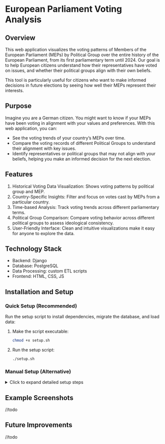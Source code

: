 # European Parliament Voting Analysis

## Overview
This web application visualizes the voting patterns of Members of the European Parliament (MEPs) by Political Group over the entire history of the European Parliament, from its first parliamentary term until 2024. Our goal is to help European citizens understand how their representatives have voted on issues, and whether their political groups align with their own beliefs.

This tool is particularly useful for citizens who want to make informed decisions in future elections by seeing how well their MEPs represent their interests.

## Purpose
Imagine you are a German citizen. You might want to know if your MEPs have been voting in alignment with your values and preferences. With this web application, you can:
- See the voting trends of your country’s MEPs over time.
- Compare the voting records of different Political Groups to understand their alignment with key issues.
- Identify representatives or political groups that may not align with your beliefs, helping you make an informed decision for the next election.

## Features
1. Historical Voting Data Visualization: Shows voting patterns by political group and MEP.
2. Country-Specific Insights: Filter and focus on votes cast by MEPs from a particular country.
3. Time-based Analysis: Track voting trends across different parliamentary terms.
4. Political Group Comparison: Compare voting behavior across different political groups to assess ideological consistency.
5. User-Friendly Interface: Clean and intuitive visualizations make it easy for anyone to explore the data.

## Technology Stack
* Backend: Django
* Database: PostgreSQL
* Data Processing: custom ETL scripts
* Frontend: HTML, CSS, JS

## Installation and Setup
### Quick Setup (Recommended)
Run the setup script to install dependencies, migrate the database, and load data:

1. Make the script executable:
   ```bash
   chmod +x setup.sh
2. Run the setup script:
   ```bash
   ./setup.sh

### Manual Setup (Alternative)
<details>
<summary>Click to expand detailed setup steps</summary>

1. **Clone the repository:**
   - `git clone https://github.com/matija13795/parliament-votes`

2. **Navigate to the project directory:**
   - `cd parliament-votes`

3. **Install dependencies:**
   - `pip install -r requirements.txt`

4. **Database Initialization:**
   - Create a PostgreSQL database called `my_database`.
   - Update the database configuration in `django_project/settings.py`:
     - On line 83, set `PASSWORD` to your PostgreSQL password.

5. **Run migrations and load initial data:**
   - In the project’s root directory, run the following commands:
     ```bash
     python manage.py makemigrations
     python manage.py migrate
     ```
   - Load MEP data and voting information into the database:
     ```bash
     python manage.py import-mep-data
     python manage.py import-mep-membership-data
     python manage.py import_votes
     ```

6. **Add Required CSV Files:**
   - Place the files `vote_info.csv` and `vote_mappings.csv` in your database.
   - If you’re using PG Admin, you can drag and drop them, or run these commands in your terminal (replace `{PATH_TO_CSV}` with the path to each CSV file on your local machine):
     ```sql
     COPY core_voteinfo(vote_id, code, interinstitutional_file_no, committee_responsible, label, main_policy_issue, date, caller, rapporteur) FROM '{PATH_TO_CSV}' DELIMITER ',' CSV HEADER;
     COPY core_votemapping(vote_id, mep_id, vote_type) FROM '{PATH_TO_CSV}' DELIMITER ',' CSV HEADER;
     ```

7. **Start the server:**
   - `python manage.py runserver`

8. **Access the application:**
   - Open your browser and go to [http://localhost:8000](http://localhost:8000) to access the web application.

</details>


## Example Screenshots
//todo

## Future Improvements
//todo
